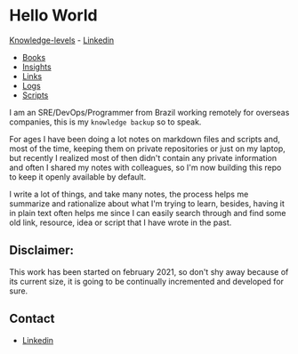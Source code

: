# Hello World

[Knowledge-levels](./knowledge-levels.md) - [Linkedin](https://www.linkedin.com/in/bruno-yamada/)

- [Books](./books)
- [Insights](./insights)
- [Links](./links)
- [Logs](./logs)
- [Scripts](./scripts)

I am an SRE/DevOps/Programmer from Brazil working remotely for overseas companies, this is my `knowledge backup` so to speak.

For ages I have been doing a lot notes on markdown files and scripts and, most of the time, keeping them on private repositories or just on my laptop, but recently I realized most of then didn't contain any private information and often I shared my notes with colleagues, so I'm now building this repo to keep it openly available by default.

I write a lot of things, and take many notes, the process helps me summarize and rationalize about what I'm trying to learn, besides, having it in plain text often helps me since I can easily search through and find some old link, resource, idea or script that I have wrote in the past.

## Disclaimer:
This work has been started on february 2021, so don't shy away because of its current size, it is going to be continually incremented and developed for sure.

## Contact
- [Linkedin](https://www.linkedin.com/in/bruno-yamada/)
